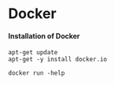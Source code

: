 # Docker

#### Installation of Docker

```
apt-get update
apt-get -y install docker.io
```
```
docker run -help
```
